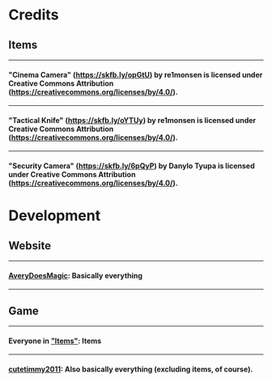 # Credits 
## Items 
---------------------------------------------------------------
#### "Cinema Camera" (https://skfb.ly/opGtU) by re1monsen is licensed under Creative Commons Attribution (https://creativecommons.org/licenses/by/4.0/).
---------------------------------------------------------------
#### "Tactical Knife" (https://skfb.ly/oYTUy) by re1monsen is licensed under Creative Commons Attribution (https://creativecommons.org/licenses/by/4.0/).
---------------------------------------------------------------
#### "Security Camera" (https://skfb.ly/6pQyP) by Danylo Tyupa is licensed under Creative Commons Attribution (https://creativecommons.org/licenses/by/4.0/).
# Development 
## Website
---------------------------------------------------------------
#### [AveryDoesMagic](https://github.com/AveryDoesMagic): Basically everything
---------------------------------------------------------------
## Game
---------------------------------------------------------------
#### Everyone in ["Items"](https://emergency-frontline.github.io/credits/#items): Items
---------------------------------------------------------------
#### [cutetimmy2011](https://emergency-frontline.github.io/credits/moderators): Also basically everything (excluding items, of course).
